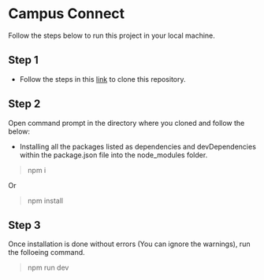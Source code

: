 # Campus Connect
Follow the steps below to run this project in your local machine.

## Step 1

- Follow the steps in this [link](https://docs.github.com/en/repositories/creating-and-managing-repositories/cloning-a-repository) to clone this repository.

## Step 2

Open command prompt in the directory where you cloned and follow the below:

- Installing all the packages listed as dependencies and devDependencies within the package.json file into the node_modules folder.

> npm i

Or

> npm install


## Step 3

Once installation is done without errors (You can ignore the warnings), run the folloeing command.

> npm run dev

